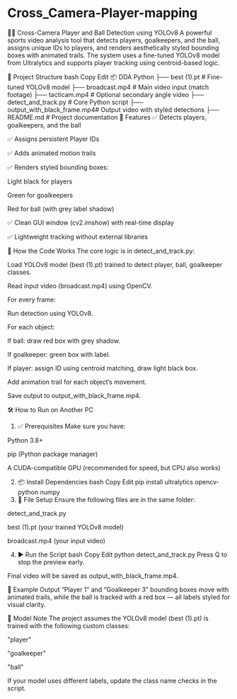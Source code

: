 # Cross_Camera-Player-mapping
🏃‍♂️ Cross-Camera Player and Ball Detection using YOLOv8
A powerful sports video analysis tool that detects players, goalkeepers, and the ball, assigns unique IDs to players, and renders aesthetically styled bounding boxes with animated trails. The system uses a fine-tuned YOLOv8 model from Ultralytics and supports player tracking using centroid-based logic.


📁 Project Structure
bash
Copy
Edit
📦 DDA Python
├── best (1).pt                # Fine-tuned YOLOv8 model
├── broadcast.mp4              # Main video input (match footage)
├── tacticam.mp4               # Optional secondary angle video
├── detect_and_track.py        # Core Python script
├── output_with_black_frame.mp4# Output video with styled detections
├── README.md                  # Project documentation
🧠 Features
✅ Detects players, goalkeepers, and the ball

✅ Assigns persistent Player IDs

✅ Adds animated motion trails

✅ Renders styled bounding boxes:

Light black for players

Green for goalkeepers

Red for ball (with grey label shadow)

✅ Clean GUI window (cv2.imshow) with real-time display

✅ Lightweight tracking without external libraries

🚀 How the Code Works
The core logic is in detect_and_track.py:

Load YOLOv8 model (best (1).pt) trained to detect player, ball, goalkeeper classes.

Read input video (broadcast.mp4) using OpenCV.

For every frame:

Run detection using YOLOv8.

For each object:

If ball: draw red box with grey shadow.

If goalkeeper: green box with label.

If player: assign ID using centroid matching, draw light black box.

Add animation trail for each object’s movement.

Save output to output_with_black_frame.mp4.

🛠️ How to Run on Another PC
1. ✅ Prerequisites
Make sure you have:

Python 3.8+

pip (Python package manager)

A CUDA-compatible GPU (recommended for speed, but CPU also works)

2. 📦 Install Dependencies
bash
Copy
Edit
pip install ultralytics opencv-python numpy
3. 📁 File Setup
Ensure the following files are in the same folder:

detect_and_track.py

best (1).pt (your trained YOLOv8 model)

broadcast.mp4 (your input video)

4. ▶️ Run the Script
bash
Copy
Edit
python detect_and_track.py
Press Q to stop the preview early.

Final video will be saved as output_with_black_frame.mp4.

🧪 Example Output
“Player 1” and “Goalkeeper 3” bounding boxes move with animated trails, while the ball is tracked with a red box — all labels styled for visual clarity.

🧩 Model Note
The project assumes the YOLOv8 model (best (1).pt) is trained with the following custom classes:

"player"

"goalkeeper"

"ball"

If your model uses different labels, update the class name checks in the script.

